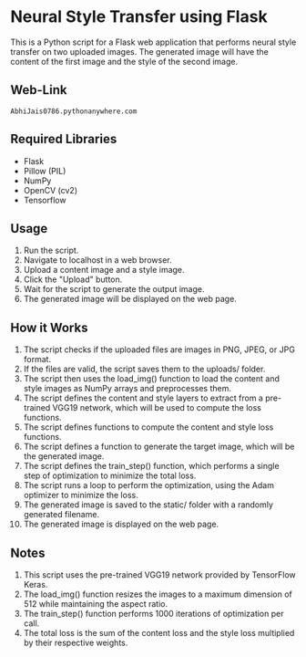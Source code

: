 # Neural Style Transfer using Flask

This is a Python script for a Flask web application that performs neural style transfer on two uploaded images. The generated image will have the content of the first image and the style of the second image.

## Web-Link
`AbhiJais0786.pythonanywhere.com`
## Required Libraries

* Flask
* Pillow (PIL)
* NumPy
* OpenCV (cv2)
* Tensorflow

## Usage

1. Run the script.
2. Navigate to localhost in a web browser.
3. Upload a content image and a style image.
4. Click the "Upload" button.
5. Wait for the script to generate the output image.
6. The generated image will be displayed on the web page.

## How it Works
1. The script checks if the uploaded files are images in PNG, JPEG, or JPG format.
2. If the files are valid, the script saves them to the uploads/ folder.
3. The script then uses the load_img() function to load the content and style images as NumPy arrays and preprocesses them.
4. The script defines the content and style layers to extract from a pre-trained VGG19 network, which will be used to compute the loss functions.
5. The script defines functions to compute the content and style loss functions.
6. The script defines a function to generate the target image, which will be the generated image.
7. The script defines the train_step() function, which performs a single step of optimization to minimize the total loss.
8. The script runs a loop to perform the optimization, using the Adam optimizer to minimize the loss.
9. The generated image is saved to the static/ folder with a randomly generated filename.
10. The generated image is displayed on the web page.

## Notes
1. This script uses the pre-trained VGG19 network provided by TensorFlow Keras.
2. The load_img() function resizes the images to a maximum dimension of 512 while maintaining the aspect ratio.
3. The train_step() function performs 1000 iterations of optimization per call.
4. The total loss is the sum of the content loss and the style loss multiplied by their respective weights.
